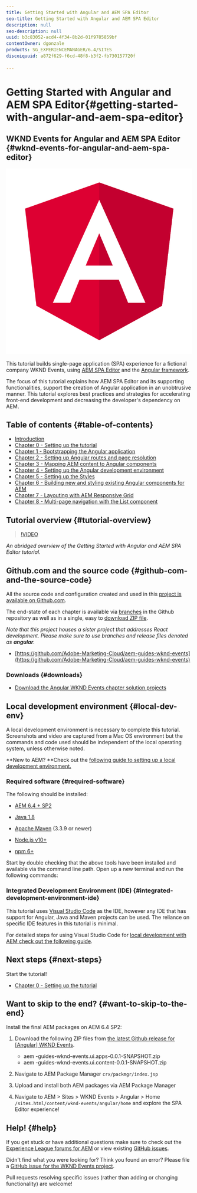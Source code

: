 ```yaml
---
title: Getting Started with Angular and AEM SPA Editor
seo-title: Getting Started with Angular and AEM SPA Editor
description: null
seo-description: null
uuid: b3c83052-acd4-4f34-8b2d-01f9785859bf
contentOwner: dgonzale
products: SG_EXPERIENCEMANAGER/6.4/SITES
discoiquuid: a872f629-f6cd-48f8-b3f2-fb730157720f

---
```


# Getting Started with Angular and AEM SPA Editor{#getting-started-with-angular-and-aem-spa-editor}

## WKND Events for Angular and AEM SPA Editor {#wknd-events-for-angular-and-aem-spa-editor}

![](assets/angular-logo.png)

This tutorial builds single-page application (SPA) experience for a fictional company WKND Events, using [AEM SPA Editor](http://helpx.adobe.com/experience-manager/6-4/sites/developing/using/spa-overview.html) and the [Angular framework](https://angular.io/).

The focus of this tutorial explains how AEM SPA Editor and its supporting functionalities, support the creation of Angular application in an unobtrusive manner. This tutorial explores best practices and strategies for accelerating front-end development and decreasing the developer's dependency on AEM.

## Table of contents {#table-of-contents}

* [Introduction](angular.md)
* [Chapter 0 - Setting up the tutorial](chapter-0.md) 
* [Chapter 1 - Bootstrapping the Angular application](chapter-1.md)
* [Chapter 2 - Setting up Angular routes and page resolution](chapter-2.md)   
* [Chapter 3 - Mapping AEM content to Angular components](chapter-3.md) 
* [Chapter 4 - Setting up the Angular development environment](chapter-4.md) 
* [Chapter 5 - Setting up the Styles](chapter-5.md)
* [Chapter 6 - Building new and styling existing Angular components for AEM](chapter-6.md)
* [Chapter 7 - Layouting with AEM Responsive Grid](chapter-7.md)  
* [Chapter 8 - Multi-page navigation with the List component](chapter-8.md)

## Tutorial overview {#tutorial-overview}

>[!VIDEO](https://video.tv.adobe.com/v/25755/?quality=12)

*An abridged overview of the Getting Started with Angular and AEM SPA Editor tutorial.*

## Github.com and the source code {#github-com-and-the-source-code}

All the source code and configuration created and used in this [project is available on Github.com](https://github.com/Adobe-Marketing-Cloud/aem-guides-wknd-events).

The end-state of each chapter is available via [branches](https://github.com/Adobe-Marketing-Cloud/aem-guides-wknd-events/branches) in the Github repository as well as in a single, easy to [download  ZIP  file](https://github.com/Adobe-Marketing-Cloud/aem-guides-wknd-events/releases).

*Note that this project houses a sister project that addresses React development. Please make sure to use branches and release files denoted as **angular**.*

* [https://github.com/Adobe-Marketing-Cloud/aem-guides-wknd-events](https://github.com/Adobe-Marketing-Cloud/aem-guides-wknd-events)

### Downloads {#downloads}

* [Download the Angular WKND Events chapter solution projects](https://github.com/Adobe-Marketing-Cloud/aem-guides-wknd-events/releases/latest)

## Local development environment {#local-dev-env}

A local development environment is necessary to complete this tutorial. Screenshots and video are captured from a Mac OS environment but the commands and code used should be independent of the local operating system, unless otherwise noted.

**New to AEM? **Check out the [following guide to setting up a local development environment.](https://helpx.adobe.com/experience-manager/kt/platform-repository/using/local-aem-dev-environment-article-setup.html)

### Required software {#required-software}

The following should be installed:

* [](https://www.oracle.com/technetwork/java/javase/downloads/index.html) [AEM 6.4 + SP2](https://helpx.adobe.com/experience-manager/6-4/release-notes/sp-release-notes.html)

* [](https://www.oracle.com/technetwork/java/javase/downloads/index.html) [](https://helpx.adobe.com/experience-manager/6-4/release-notes/sp-release-notes.html) [Java 1.8](https://www.oracle.com/technetwork/java/javase/downloads/jdk8-downloads-2133151.html)

* [Apache Maven](https://maven.apache.org/) (3.3.9 or newer)  

* [Node.js v10+](https://nodejs.org/en/)
* [  npm  6+](https://www.npmjs.com/)

Start by double checking that the above tools have been installed and available via the command line path. Open up a new terminal and run the following commands:

### Integrated Development Environment (IDE) {#integrated-development-environment-ide}

This tutorial uses [Visual Studio Code](https://code.visualstudio.com/) as the IDE, however any IDE that has support for Angular, Java and Maven projects can be used. The reliance on specific IDE features in this tutorial is minimal.

For detailed steps for using Visual Studio Code for [local development with AEM check out the following guide](https://helpx.adobe.com/experience-manager/kt/platform-repository/using/local-aem-dev-environment-article-setup.html).

## Next steps {#next-steps}

Start the tutorial!

* [Chapter 0 - Setting up the tutorial](chapter-0.md)

## Want to skip to the end? {#want-to-skip-to-the-end}

Install the final AEM packages on AEM 6.4 SP2:

1. Download the following ZIP files from [the latest Github release for [Angular] WKND Events](https://github.com/Adobe-Marketing-Cloud/aem-guides-wknd-events/releases).

    * aem -guides-wknd-events.ui.apps-0.0.1-SNAPSHOT.zip
    * aem -guides-wknd-events.ui.content-0.0.1-SNAPSHOT.zip

2. Navigate to AEM Package Manager `crx/packmgr/index.jsp`
3. Upload and install both AEM packages via AEM Package Manager
4. Navigate to AEM &gt; Sites &gt; WKND Events &gt; Angular &gt; Home `/sites.html/content/wknd-events/angular/home` and explore the SPA Editor experience!

## Help! {#help}

If you get stuck or have additional questions make sure to check out the [Experience League forums for AEM](https://forums.adobe.com/community/experience-cloud/marketing-cloud/experience-manager) or view existing [GitHub issues](https://github.com/Adobe-Marketing-Cloud/aem-guides-wknd-events/issues).

Didn't find what you were looking for? Think you found an error? Please file a [GitHub issue for the WKND Events project](https://github.com/Adobe-Marketing-Cloud/aem-guides-wknd-events/issues).

Pull requests resolving specific issues (rather than adding or changing functionality) are welcome!
